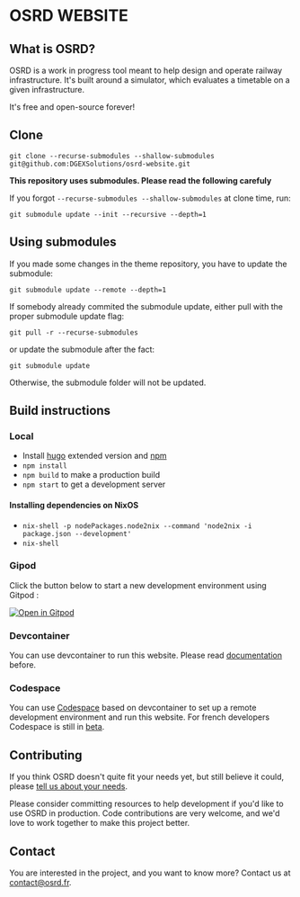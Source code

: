 # OSRD WEBSITE


## What is OSRD?

OSRD is a work in progress tool meant to help design and operate railway infrastructure.
It's built around a simulator, which evaluates a timetable on a given infrastructure.

It's free and open-source forever!


## Clone
`git clone --recurse-submodules --shallow-submodules git@github.com:DGEXSolutions/osrd-website.git`

**This repository uses submodules. Please read the following carefuly**

If you forgot `--recurse-submodules --shallow-submodules` at clone time, run:

`git submodule update --init --recursive --depth=1`

## Using submodules

If you made some changes in the theme repository, you have to update the submodule:

`git submodule update --remote --depth=1`

If somebody already commited the submodule update, either pull with the proper submodule update flag:

`git pull -r --recurse-submodules`

or update the submodule after the fact:

`git submodule update`

Otherwise, the submodule folder will not be updated.

## Build instructions

### Local

- Install [hugo](https://gohugo.io/) extended version and [npm](https://docs.npmjs.com/downloading-and-installing-node-js-and-npm)
- `npm install`
- `npm build` to make a production build
- `npm start` to get a development server


#### Installing dependencies on NixOS

 - `nix-shell -p nodePackages.node2nix --command 'node2nix -i package.json --development'`
 - `nix-shell`


### Gipod

Click the button below to start a new development environment using Gitpod :

[![Open in Gitpod](https://gitpod.io/button/open-in-gitpod.svg)](https://gitpod.io/from-referrer/)

### Devcontainer

You can use devcontainer to run this website.
Please read [documentation](https://code.visualstudio.com/docs/remote/create-dev-container) before.


### Codespace
You can use [Codespace](https://fr.github.com/features/codespaces) based on devcontainer to set up a remote development environment and run this website.
For french developers Codespace is still in [beta](https://fr.github.com/features/codespaces).

## Contributing

If you think OSRD doesn't quite fit your needs yet, but still believe it could,
please [tell us about your needs](https://github.com/DGEXSolutions/osrd/issues/new).

Please consider committing resources to help development if you'd like to use OSRD in production.
Code contributions are very welcome, and we'd love to work together to make this project better.


## Contact

You are interested in the project, and you want to know more? Contact us at <contact@osrd.fr>.
